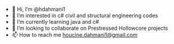 - 👋 Hi, I’m @hdahmani1
- 👀 I’m interested in c# civil and structural engineering codes
- 🌱 I’m currently learning java and c#
- 💞️ I’m looking to collaborate on Prestressed Hollowcore projects
- 📫 How to reach me houcine.dahmani1@gmail.com

<!---
hdahmani1/hdahmani1 is a ✨ special ✨ repository because its `README.md` (this file) appears on your GitHub profile.
You can click the Preview link to take a look at your changes.
--->

